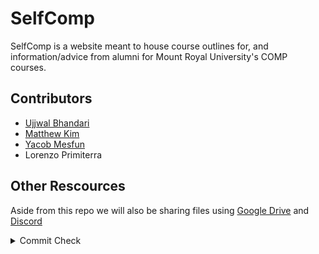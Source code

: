 # SelfComp

SelfComp is a website meant to house course outlines for, and information/advice from alumni for Mount Royal University's COMP courses.

## Contributors
<!-- Can add link to all your guys' githubs as well is u want to add -->
- [Ujjwal Bhandari](https://github.com/Ujjwalb101)
- [Matthew Kim](https://github.com/EassunKim)
- [Yacob Mesfun](https://github.com/Ymesfun)
- Lorenzo Primiterra

## Other Rescources

Aside from this repo we will also be sharing files using [Google Drive](https://drive.google.com/drive/folders/1nUbFmQfhxza2xoQnU6ltNtXfH2xv4htr?usp=sharing) and [Discord](https://discord.gg/7ah7GDtwgA)


<details>
<Summary> Commit Check </summary>

Section to sign off and make sure everyone can commit to main.

Done:<br>
Matthew Kim<br>
Yacob Mesfun<br>
Ujjwal Bhandari<br>
Lorenzo Primiterra
</details>
